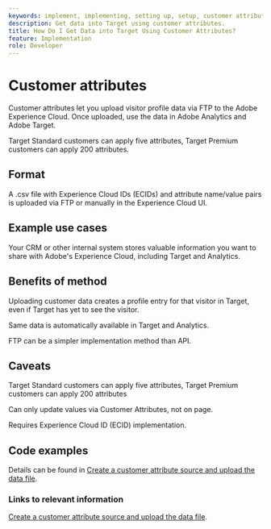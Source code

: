 ```yaml
---
keywords: implement, implementing, setting up, setup, customer attributes
description: Get data into Target using customer attributes.
title: How Do I Get Data into Target Using Customer Attributes?
feature: Implementation
role: Developer
---
```

# Customer attributes

Customer attributes let you upload visitor profile data via FTP to the Adobe Experience Cloud. Once uploaded, use the data in Adobe Analytics and Adobe Target.

Target Standard customers can apply five attributes, Target Premium customers can apply 200 attributes.

## Format

A .csv file with Experience Cloud IDs (ECIDs) and attribute name/value pairs is uploaded via FTP or manually in the Experience Cloud UI.

## Example use cases

Your CRM or other internal system stores valuable information you want to share with Adobe's Experience Cloud, including Target and Analytics.

## Benefits of method

Uploading customer data creates a profile entry for that visitor in Target, even if Target has yet to see the visitor.

Same data is automatically available in Target and Analytics.

FTP can be a simpler implementation method than API.

## Caveats

Target Standard customers can apply five attributes, Target Premium customers can apply 200 attributes

Can only update values via Customer Attributes, not on page.

Requires Experience Cloud ID (ECID) implementation.

## Code examples

Details can be found in [Create a customer attribute source and upload the data file](https://experienceleague.adobe.com/docs/core-services/interface/customer-attributes/t-crs-usecase.html).

### Links to relevant information

[Create a customer attribute source and upload the data file](https://experienceleague.adobe.com/docs/core-services/interface/customer-attributes/t-crs-usecase.html).
